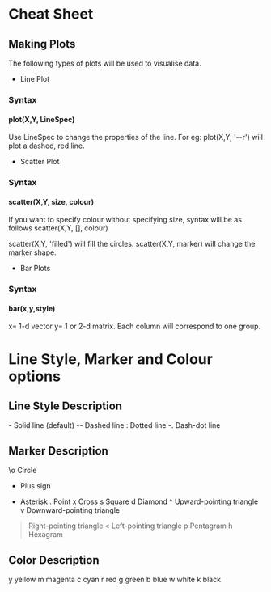 # Cheat Sheet

## Making Plots
The following types of plots will be used to visualise data.
- Line Plot
### Syntax
#### plot(X,Y, LineSpec)

Use LineSpec to change the properties of the line.
For eg:
plot(X,Y, '--r') will plot a dashed, red line.

- Scatter Plot
### Syntax
#### scatter(X,Y, size, colour)
If you want to specify colour without specifying size, syntax will be as follows
scatter(X,Y, [], colour)

scatter(X,Y, 'filled') will fill the circles.
scatter(X,Y, marker) will change the marker shape.

- Bar Plots
### Syntax
#### bar(x,y,style)
x= 1-d vector
y= 1 or 2-d matrix. Each column will correspond to one group.

# Line Style, Marker and Colour options
## Line Style	Description
\-	Solid line (default)
\--	Dashed line
\:	Dotted line
\-.	Dash-dot line
## Marker	Description
\o	Circle
+	Plus sign
*	Asterisk
.	Point
x	Cross
s	Square
d	Diamond
^	Upward-pointing triangle
v	Downward-pointing triangle
>	Right-pointing triangle
<	Left-pointing triangle
p	Pentagram
h	Hexagram
## Color	Description
y yellow
m magenta
c cyan
r red
g green
b blue
w white
k black

